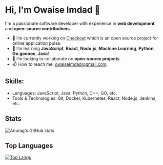 # Hi, I'm Owaise Imdad 👋

I'm a passionate software developer with experience in **web development** and **open-source contributions**.

- 🔭 I’m currently working on [Checkout](https://github.com/Owaiseimdad/Checkmate) which is an open source project for online application pulse.
- 🌱 I’m learning **JavaScript**, **React**, **Node.js**, **Machine Learning**, **Python**, **Go.gooooo**, **Java**!
- 👯 I’m looking to collaborate on **open-source projects**.
- 📫 How to reach me: [owaiseimdad@gmail.com](mailto:owaiseimdad@gmail.com).

## Skills:
- Languages: JavaScript, Java, Python, C++, GO, etc.
- Tools & Technologies: Git, Docker, Kubernetes, React, Node.js, Jenkins, etc.

## Stats
![Anurag's GitHub stats](https://github-readme-stats.vercel.app/api?username=Owaiseimdad&show_icons=true&theme=radical)

## Top Languages
[![Top Langs](https://github-readme-stats.vercel.app/api/top-langs/?username=Owaiseimdad&layout=pie)](https://github.com/Owaiseimdad/github-readme-stats)

